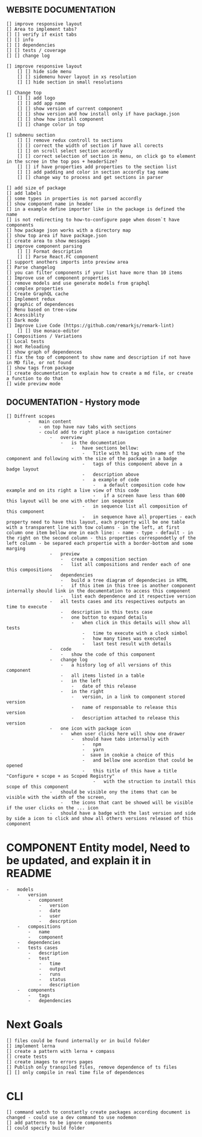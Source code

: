 ## WEBSITE DOCUMENTATION

    [] improve responsive layout
    [] Area to implement tabs?
    [] [] verify if exist tabs
    [] [] info
    [] [] dependencies
    [] [] tests / coverage
    [] [] change log

    [] improve responsive layout
        [] [] hide side menu
        [] [] sidemenu hover layout in xs resolution
        [] [] hide section in small resolutions

    [] Change top
        [] [] add logo
        [] [] add app name
        [] [] show version of current component
        [] [] show version and how install only if have package.json
        [] [] show how install component
        [] [] change color in top

    [] submenu section
        [] [] remove redux controll to sections
        [] [] correct the width of section if have all corects
        [] [] on scroll select section accordly
        [] [] correct selection of section in menu, on click go to element in the scree in the top pos + headerSize?
        [] [] if have properties add properties to the section list
        [] [] add padding and color in section accordly tag name
        [] [] change way to process and get sections in parser

    [] add size of package
    [] add labels
    [] some types in properties is not parsed accordly
    [] show component name in header
    [] in a example define importer like in the package is defined the name
    [] is not redirecting to how-to-configure page when dosen`t have components
    [] how package json works with a directory map
    [] show top area if have package.json
    [] create area to show messages
    [] improve component parsing
        [] [] Format description
        [] [] Parse React.FC component
    [] support anothers imports into preview area
    [] Parse changelog
    [] you can filter components if your list have more than 10 items
    [] Improve use of component properties
    [] remove models and use generate models from graphql
    [] complex properties
    [] Create GraphQL cache
    [] Implement redux
    [] graphic of dependences
    [] Menu based on tree-view
    [] Acessiblity
    [] Dark mode
    [] Improve Live Code (https://github.com/remarkjs/remark-lint)
        [] [] Use monaco-editor
    [] Compositions / Variations
    [] Local tests
    [] Hot Reloading
    [] show graph of dependences
    [] fix the top of component to show name and description if not have in MD file, or not found
    [] show tags from package
    [] create documentation to explain how to create a md file, or create a function to do that
    [] wide preview mode

## DOCUMENTATION - Hystory mode

    [] Diffrent scopes
            -   main content
                - on top have nav tabs with sections
                - could add to right place a navigation container
                    -   overview
                        -   is the documentation
                            -   have sections bellow:
                                -   Title with h1 tag with name of the component and following with the size of the package in a badge
                                -   tags of this component above in a badge layout
                                -   description above
                                -   a example of code
                                    -   a default composition code how example and on its right a live view of this code
                                    -   if a screen have less than 600 this layout will be one with other ion sequence
                                -   in sequence list all composition of this component
                                -   in sequence have all properties - each property need to have this layout, each property will be one table with a transparent line with tow columns - in the left, at first column one item bellow one in each line: - name - type - default - in the right on the second column - this properties correspondetly of the left column - be separed each propertie with a border-bottom and some marging
                    -   preview
                        -   create a composition section
                        -   list all compositions and render each of one this compositions
                    -   dependencies
                        -   build a tree diagram of dependecies in HTML
                        -   if this item in this tree is another component internally should link in the documentation to access this component
                        -   list each dependence and it respective version
                    -   all tests cases and its respectives outputs an time to execute
                        -   description in this tests case
                        -   one button to expand details
                            -   when click in this details will show all tests
                                -   time to execute with a clock simbol
                                -   how many times was executed
                                -   last test result with details
                    -   code
                        -   show the code of this component
                    -   change log
                        -   a history log of all versions of this component
                        -   all items listed in a table
                        -   in the left
                            -   date of this release
                        -   in the right
                            -   version, in a link to component stored version
                            -   name of responsable to release this version
                            -   description attached to release this version
                    -   one icon with package icon
                        -   when user clicks here will show one drawer
                            -   should have tabs internally with
                                -   npm
                                -   yarn
                                -  save in cookie a choice of this
                                -   and bellow one acordion that could be opened
                                -   this title of this have a title "Configure + scope + as Scoped Registry"
                                    -   with the struction to install this scope of this component
                    -   should be visible ony the items that can be visible with the width of the screen,
                        -   the icons that cant be showed will be visible if the user clicks on the ... icon
                    -   should have a badge with the last version and side by side a icon to click and show all others versions released of this component

# COMPONENT Entity model, Need to be updated, and explain it in README

    -   models
        -   version
            -   component
                -   version
                -   date
                -   user
                -   descrption
        -   compositions
            -   name
            -   component
        -   dependencies
        -   tests cases
            -   description
            -   test
                -   time
                -   output
                -   runs
                -   status
                -   description
        -   components
            -   tags
            -   dependencies

# Next Goals

    [] files could be found internally or in build folder
    [] implement lerna
    [] create a pattern with lerna + compass
    [] create tests
    [] create images to errors pages
    [] Publish only transpiled files, remove dependence of ts files
    [] [] only compile in real time file of dependences

# CLI

    [] command watch to constantly create packages according document is changed - could use a dev command to use nodemon
    [] add patterns to be ignore components
    [] could specify build folder
